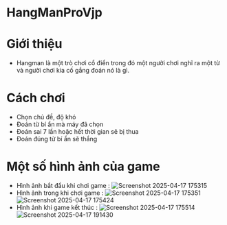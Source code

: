 # HangManProVjp

# Giới thiệu 
- Hangman là một trò chơi cổ điển trong đó một người chơi nghĩ ra một từ và người chơi kia cố gắng đoán nó là gì.

# Cách chơi 
- Chọn chủ đề, độ khó
- Đoán từ bí ẩn mà máy đã chọn
- Đoán sai 7 lần hoặc hết thời gian sẽ bị thua
- Đoán đúng từ bí ẩn sẽ thắng

# Một số hình ảnh của game
- Hình ảnh bắt đầu khi chơi game :
![Screenshot 2025-04-17 175315](https://github.com/user-attachments/assets/a8ab0421-5d10-4c3f-b6cf-c61017490d03)
- Hình ảnh trong khi chơi game : 
![Screenshot 2025-04-17 175351](https://github.com/user-attachments/assets/564c6bf5-832b-4c4e-9154-4275f2f3d8b3)
![Screenshot 2025-04-17 175424](https://github.com/user-attachments/assets/14ea99b3-66a2-4201-a6ae-4236f3b5af99)
- Hình ảnh khi game kết thúc : 
![Screenshot 2025-04-17 175514](https://github.com/user-attachments/assets/0febdca6-2e73-4305-b6d1-cc1f9f01ef3e)
![Screenshot 2025-04-17 191430](https://github.com/user-attachments/assets/0296f61a-9ae0-45ed-bef2-fe57c9132148)


